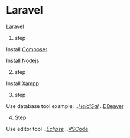 # Laravel

[Laravel](https://laravel.com)

1. step

Install [Composer](https://getcomposer.org/download/)

Install [Nodejs](https://nodejs.org/en/)

2. step

Install [Xampp](https://www.apachefriends.org/de/index.html)

3. step

Use database tool 
example:
..*[HeidiSql](https://www.heidisql.com/)
..*[DBeaver](https://dbeaver.io/)

4. Step 

Use editor tool
..*[Eclipse](https://www.eclipse.org/pdt/)
..*[VSCode](https://code.visualstudio.com/)


